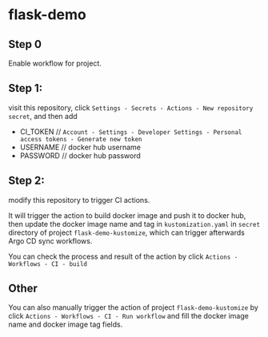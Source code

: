 # flask-demo

## Step 0
Enable workflow for project.

## Step 1:
visit this repository, click ```Settings - Secrets - Actions - New repository secret```, and then add
- CI_TOKEN // ```Account - Settings - Developer Settings - Personal access tokens - Generate new token```
- USERNAME // docker hub username
- PASSWORD // docker hub password

## Step 2:
modify this repository to trigger CI actions.

It will trigger the action to build docker image and push it to docker hub, then update the docker image name and tag in ```kustomization.yaml``` in ```secret``` directory of project ```flask-demo-kustomize```, which can trigger afterwards Argo CD sync workflows.

You can check the process and result of the action by click ```Actions - Workflows - CI - build```

## Other
You can also manually trigger the action of project ```flask-demo-kustomize``` by click ```Actions - Workflows - CI - Run workflow``` and fill the docker image name and docker image tag fields.
